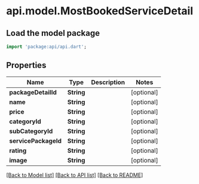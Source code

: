 # api.model.MostBookedServiceDetail

## Load the model package
```dart
import 'package:api/api.dart';
```

## Properties
Name | Type | Description | Notes
------------ | ------------- | ------------- | -------------
**packageDetailId** | **String** |  | [optional] 
**name** | **String** |  | [optional] 
**price** | **String** |  | [optional] 
**categoryId** | **String** |  | [optional] 
**subCategoryId** | **String** |  | [optional] 
**servicePackageId** | **String** |  | [optional] 
**rating** | **String** |  | [optional] 
**image** | **String** |  | [optional] 

[[Back to Model list]](../README.md#documentation-for-models) [[Back to API list]](../README.md#documentation-for-api-endpoints) [[Back to README]](../README.md)


